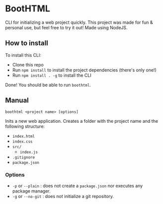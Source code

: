 # BootHTML
CLI for initializing a web project quickly. This project was made for fun & personal use, but feel free to try it out! Made using NodeJS. 

## How to install
To install this CLI:

 - Clone this repo
 - Run `npm install` to install the project dependencies (there's only one!)
 - Run `npm install . -g` to install the CLI

Done! You should be able to run `boothtml`.

## Manual
`boothtml <project name> [options]`
 
Inits a new web application. Creates a folder with the project name and the following structure:
- `index.html`
- `index.css`
- `src/`
	 - `index.js`
- `.gitignore`
- `package.json`

### Options

 - `-p` or `--plain` : does not create a `package.json` nor executes any package manager.
 - `-g` or `--no-git` : does not initialize a git repository.
